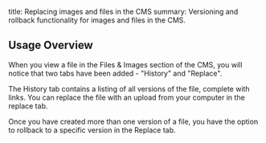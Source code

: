 title: Replacing images and files in the CMS
summary: Versioning and rollback functionality for images and files in the CMS.

Usage Overview
--------------
When you view a file in the Files & Images section of the CMS, you will notice
that two tabs have been added - "History" and "Replace".

The History tab contains a listing of all versions of the file, complete with
links. You can replace the file with an upload from your computer in the replace
tab.

Once you have created more than one version of a file, you have the option to
rollback to a specific version in the Replace tab.